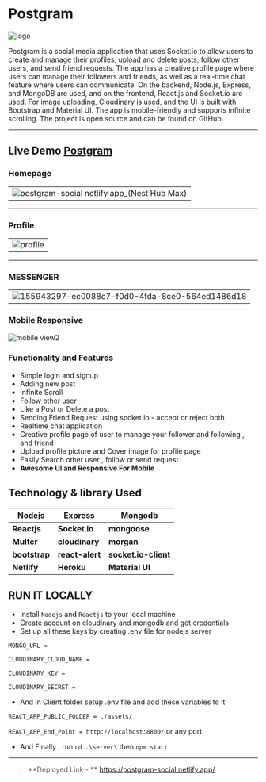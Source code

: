 # Postgram


![logo](https://user-images.githubusercontent.com/68281476/156367921-605d871b-ea47-4f2b-b8ff-f8667b2e1d46.png)







Postgram is a social media application that uses Socket.io to allow users to create and manage their profiles, upload and delete posts, follow other users, and send friend requests. The app has a creative profile page where users can manage their followers and friends, as well as a real-time chat feature where users can communicate. On the backend, Node.js, Express, and MongoDB are used, and on the frontend, React.js and Socket.io are used. For image uploading, Cloudinary is used, and the UI is built with Bootstrap and Material UI. The app is mobile-friendly and supports infinite scrolling. The project is open source and can be found on GitHub.


---

## Live Demo [Postgram](https://postgram-social.netlify.app/)

 ### Homepage
 |      |
| ------------- |  
 |![postgram-social netlify app_(Nest Hub Max)](https://user-images.githubusercontent.com/68281476/156540884-28aafaeb-8b79-43cf-91f6-7a2b07bc5d5d.png)|


----
 ### Profile
|      |
| ------------- |  
| ![profile](https://user-images.githubusercontent.com/68281476/156541815-78092acf-cf20-4a46-8a74-4a2f1a0040cd.png)
  

---
### MESSENGER
|     |       
| ------------- |
| ![155943297-ec0088c7-f0d0-4fda-8ce0-564ed1486d18](https://user-images.githubusercontent.com/68281476/156542506-0dc398d0-7fb4-484a-bf4b-f77bf3ca44d6.png)


 

### Mobile Responsive 

 ![mobile view2](https://user-images.githubusercontent.com/68281476/156369580-0929ec18-8ab5-4f22-a576-8266c4767355.png)


### Functionality and Features

- Simple login and signup
- Adding new post
- Infinite Scroll
- Follow other user
- Like a Post or Delete a post
- Sending Friend Request using socket.io - accept or reject both
- Realtime chat application
- Creative profile page of user to manage your follower and following , and friend
- Upload profile picture and Cover image for profile page
- Easily Search other user , follow or send request
- **Awesome UI and Responsive For Mobile**

## **Technology & library Used**

| Nodejs        | Express         | Mongodb              |
| ------------- | --------------- | -------------------- |
| **Reactjs**   | **Socket.io**   | **mongoose**         |
| **Multer**    | **cloudinary**  | **morgan**           |
| **bootstrap** | **react-alert** | **socket.io-client** |
| **Netlify**     | **Heroku**      | **Material UI**      |

## RUN IT LOCALLY

- Install `Nodejs` and `Reactjs` to your local machine
- Create account on cloudinary and mongodb and get credentials
- Set up all these keys by creating .env file for nodejs server

`MONGO_URL =`

`CLOUDINARY_CLOUD_NAME =`

`CLOUDINARY_KEY =`

`CLOUDINARY_SECRET =`

- And in Client folder setup .env file and add these variables to it

`REACT_APP_PUBLIC_FOLDER = ./assets/`

`REACT_APP_End_Point = http://localhost:8800/` or any port 

- And Finally , run `cd .\server\` then `npm start`
---
> **Deployed Link - ** https://postgram-social.netlify.app/
